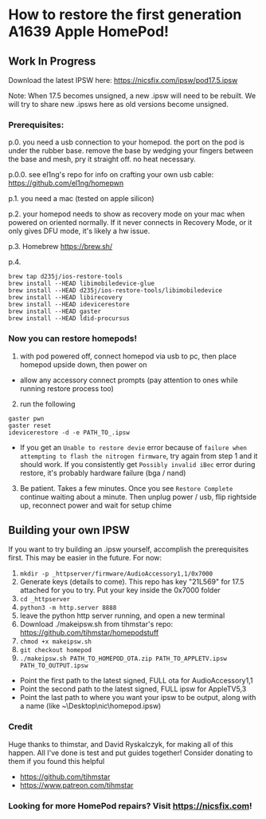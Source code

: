 # How to restore the first generation A1639 Apple HomePod!
## Work In Progress

Download the latest IPSW here: https://nicsfix.com/ipsw/pod17.5.ipsw

Note: When 17.5 becomes unsigned, a new .ipsw will need to be rebuilt. We will try to share new .ipsws here as old versions become unsigned. 



### Prerequisites:

p.0. you need a usb connection to your homepod. the port on the pod is under the rubber base. remove the base by wedging your fingers between the base and mesh, pry it straight off. no heat necessary. 

p.0.0. see el1ng's repo for info on crafting your own usb cable: https://github.com/el1ng/homepwn

p.1. you need a mac (tested on apple silicon)

p.2. your homepod needs to show as recovery mode on your mac when powered on oriented normally. If it never connects in Recovery Mode, or it only gives DFU mode, it's likely a hw issue.

p.3. Homebrew <https://brew.sh/>

p.4.
```
brew tap d235j/ios-restore-tools
brew install --HEAD libimobiledevice-glue
brew install --HEAD d235j/ios-restore-tools/libimobiledevice
brew install --HEAD libirecovery
brew install --HEAD idevicerestore
brew install --HEAD gaster
brew install --HEAD ldid-procursus
```

### Now you can restore homepods!

1. with pod powered off, connect homepod via usb to pc, then place homepod upside down, then power on 

* allow any accessory connect prompts (pay attention to ones while running restore process too)

2. run the following

```
gaster pwn
gaster reset
idevicerestore -d -e PATH_TO_.ipsw
```

* If you get an `Unable to restore devie` error because of `failure when attempting to flash the nitrogen firmware`, try again from step 1 and it should work. If you consistently get `Possibly invalid iBec` error during restore, it's probably hardware failure (bga / nand)

3. Be patient. Takes a few minutes. Once you see `Restore Complete` continue waiting about a minute. Then unplug power / usb, flip rightside up, reconnect power and wait for setup chime

## Building your own IPSW

If you want to try building an .ipsw yourself, accomplish the prerequisites first. This may be easier in the future. For now:

1. `mkdir -p _httpserver/firmware/AudioAccessory1,1/0x7000`
2. Generate keys (details to come). This repo has key "21L569" for 17.5 attached for you to try. Put your key inside the 0x7000 folder
3. `cd _httpserver`
4. `python3 -m http.server 8888`
5. leave the python http server running, and open a new terminal
6. Download ./makeipsw.sh from tihmstar's repo: https://github.com/tihmstar/homepodstuff
7. `chmod +x makeipsw.sh`
8. `git checkout homepod` 
9. `./makeipsw.sh PATH_TO_HOMEPOD_OTA.zip PATH_TO_APPLETV.ipsw PATH_TO_OUTPUT.ipsw`
* Point the first path to the latest signed, FULL ota for AudioAccessory1,1 
* Point the second path to the latest signed, FULL ipsw for AppleTV5,3 
* Point the last path to where you want your ipsw to be output, along with a name (like ~\Desktop\nic\homepod.ipsw)


### Credit
Huge thanks to thimstar, and David Ryskalczyk, for making all of this happen. All I've done is test and put guides together! Consider donating to them if you found this helpful

* https://github.com/tihmstar
* https://www.patreon.com/tihmstar

### Looking for more HomePod repairs? Visit https://nicsfix.com!
